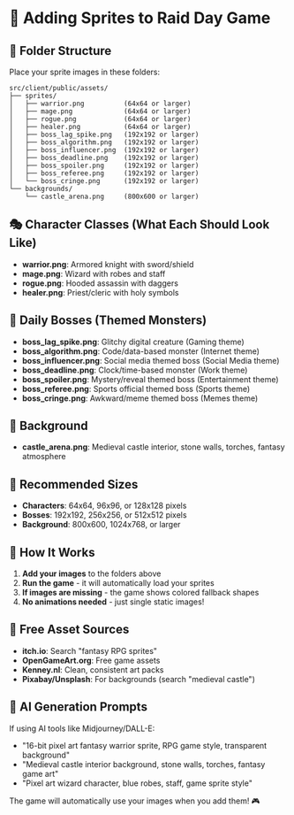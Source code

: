 # 🎨 Adding Sprites to Raid Day Game

## 📁 Folder Structure

Place your sprite images in these folders:

```
src/client/public/assets/
├── sprites/
│   ├── warrior.png          (64x64 or larger)
│   ├── mage.png             (64x64 or larger)
│   ├── rogue.png            (64x64 or larger)
│   ├── healer.png           (64x64 or larger)
│   ├── boss_lag_spike.png   (192x192 or larger)
│   ├── boss_algorithm.png   (192x192 or larger)
│   ├── boss_influencer.png  (192x192 or larger)
│   ├── boss_deadline.png    (192x192 or larger)
│   ├── boss_spoiler.png     (192x192 or larger)
│   ├── boss_referee.png     (192x192 or larger)
│   └── boss_cringe.png      (192x192 or larger)
└── backgrounds/
    └── castle_arena.png     (800x600 or larger)
```

## 🎭 Character Classes (What Each Should Look Like)

- **warrior.png**: Armored knight with sword/shield
- **mage.png**: Wizard with robes and staff
- **rogue.png**: Hooded assassin with daggers
- **healer.png**: Priest/cleric with holy symbols

## 🐉 Daily Bosses (Themed Monsters)

- **boss_lag_spike.png**: Glitchy digital creature (Gaming theme)
- **boss_algorithm.png**: Code/data-based monster (Internet theme)
- **boss_influencer.png**: Social media themed boss (Social Media theme)
- **boss_deadline.png**: Clock/time-based monster (Work theme)
- **boss_spoiler.png**: Mystery/reveal themed boss (Entertainment theme)
- **boss_referee.png**: Sports official themed boss (Sports theme)
- **boss_cringe.png**: Awkward/meme themed boss (Memes theme)

## 🏰 Background

- **castle_arena.png**: Medieval castle interior, stone walls, torches, fantasy atmosphere

## 📏 Recommended Sizes

- **Characters**: 64x64, 96x96, or 128x128 pixels
- **Bosses**: 192x192, 256x256, or 512x512 pixels
- **Background**: 800x600, 1024x768, or larger

## 🔄 How It Works

1. **Add your images** to the folders above
2. **Run the game** - it will automatically load your sprites
3. **If images are missing** - the game shows colored fallback shapes
4. **No animations needed** - just single static images!

## 🎨 Free Asset Sources

- **itch.io**: Search "fantasy RPG sprites"
- **OpenGameArt.org**: Free game assets
- **Kenney.nl**: Clean, consistent art packs
- **Pixabay/Unsplash**: For backgrounds (search "medieval castle")

## 🤖 AI Generation Prompts

If using AI tools like Midjourney/DALL-E:

- "16-bit pixel art fantasy warrior sprite, RPG game style, transparent background"
- "Medieval castle interior background, stone walls, torches, fantasy game art"
- "Pixel art wizard character, blue robes, staff, game sprite style"

The game will automatically use your images when you add them! 🎮